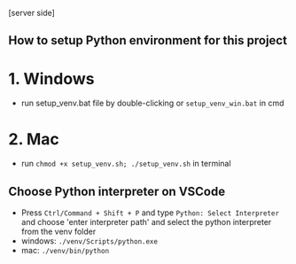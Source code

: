 [server side]

## How to setup Python environment for this project

# 1. Windows

- run setup_venv.bat file by double-clicking or `setup_venv_win.bat` in cmd

# 2. Mac

- run `chmod +x setup_venv.sh; ./setup_venv.sh` in terminal

## Choose Python interpreter on VSCode

- Press `Ctrl/Command + Shift + P` and type `Python: Select Interpreter` and choose 'enter interpreter path' and select the python interpreter from the venv folder
- windows: `./venv/Scripts/python.exe`
- mac: `./venv/bin/python`
